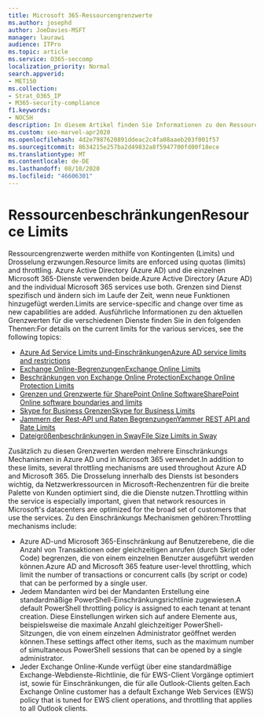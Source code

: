 ```yaml
---
title: Microsoft 365-Ressourcengrenzwerte
ms.author: josephd
author: JoeDavies-MSFT
manager: laurawi
audience: ITPro
ms.topic: article
ms.service: O365-seccomp
localization_priority: Normal
search.appverid:
- MET150
ms.collection:
- Strat_O365_IP
- M365-security-compliance
f1.keywords:
- NOCSH
description: In diesem Artikel finden Sie Informationen zu den Ressourcen Grenzwerten für die verschiedenen Anwendungen in Microsoft 365.
ms.custom: seo-marvel-apr2020
ms.openlocfilehash: 4d2e7987620891ddeac2c4fa08aaeb203f001f57
ms.sourcegitcommit: 8634215e257ba2d49832a8f5947700fd00f18ece
ms.translationtype: MT
ms.contentlocale: de-DE
ms.lasthandoff: 08/10/2020
ms.locfileid: "46606301"
---
```

# <a name="resource-limits"></a><span data-ttu-id="06ddd-103">Ressourcenbeschränkungen</span><span class="sxs-lookup"><span data-stu-id="06ddd-103">Resource Limits</span></span>

<span data-ttu-id="06ddd-104">Ressourcengrenzwerte werden mithilfe von Kontingenten (Limits) und Drosselung erzwungen.</span><span class="sxs-lookup"><span data-stu-id="06ddd-104">Resource limits are enforced using quotas (limits) and throttling.</span></span> <span data-ttu-id="06ddd-105">Azure Active Directory (Azure AD) und die einzelnen Microsoft 365-Dienste verwenden beide.</span><span class="sxs-lookup"><span data-stu-id="06ddd-105">Azure Active Directory (Azure AD) and the individual Microsoft 365 services use both.</span></span> <span data-ttu-id="06ddd-106">Grenzen sind Dienst spezifisch und ändern sich im Laufe der Zeit, wenn neue Funktionen hinzugefügt werden.</span><span class="sxs-lookup"><span data-stu-id="06ddd-106">Limits are service-specific and change over time as new capabilities are added.</span></span> <span data-ttu-id="06ddd-107">Ausführliche Informationen zu den aktuellen Grenzwerten für die verschiedenen Dienste finden Sie in den folgenden Themen:</span><span class="sxs-lookup"><span data-stu-id="06ddd-107">For details on the current limits for the various services, see the following topics:</span></span>

- [<span data-ttu-id="06ddd-108">Azure Ad Service Limits und-Einschränkungen</span><span class="sxs-lookup"><span data-stu-id="06ddd-108">Azure AD service limits and restrictions</span></span>](https://docs.microsoft.com/azure/azure-resource-manager/management/azure-subscription-service-limits)
- [<span data-ttu-id="06ddd-109">Exchange Online-Begrenzungen</span><span class="sxs-lookup"><span data-stu-id="06ddd-109">Exchange Online Limits</span></span>](https://technet.microsoft.com/library/exchange-online-limits.aspx)
- [<span data-ttu-id="06ddd-110">Beschränkungen von Exchange Online Protection</span><span class="sxs-lookup"><span data-stu-id="06ddd-110">Exchange Online Protection Limits</span></span>](https://technet.microsoft.com/library/exchange-online-protection-limits.aspx)
- [<span data-ttu-id="06ddd-111">Grenzen und Grenzwerte für SharePoint Online Software</span><span class="sxs-lookup"><span data-stu-id="06ddd-111">SharePoint Online software boundaries and limits</span></span>](https://support.office.com/article/SharePoint-Online-software-boundaries-and-limits-8F34FF47-B749-408B-ABC0-B605E1F6D498)
- [<span data-ttu-id="06ddd-112">Skype for Business Grenzen</span><span class="sxs-lookup"><span data-stu-id="06ddd-112">Skype for Business Limits</span></span>](https://technet.microsoft.com/library/skype-for-business-online-limits.aspx)
- [<span data-ttu-id="06ddd-113">Jammern der Rest-API und Raten Begrenzungen</span><span class="sxs-lookup"><span data-stu-id="06ddd-113">Yammer REST API and Rate Limits</span></span>](https://developer.yammer.com/docs/rest-api-rate-limits)
- [<span data-ttu-id="06ddd-114">Dateigrößenbeschränkungen in Sway</span><span class="sxs-lookup"><span data-stu-id="06ddd-114">File Size Limits in Sway</span></span>](https://support.office.com/article/File-size-limits-in-Sway-4db21bc6-b42b-499f-9272-66e089db109f)

<span data-ttu-id="06ddd-115">Zusätzlich zu diesen Grenzwerten werden mehrere Einschränkungs Mechanismen in Azure AD und in Microsoft 365 verwendet.</span><span class="sxs-lookup"><span data-stu-id="06ddd-115">In addition to these limits, several throttling mechanisms are used throughout Azure AD and Microsoft 365.</span></span> <span data-ttu-id="06ddd-116">Die Drosselung innerhalb des Diensts ist besonders wichtig, da Netzwerkressourcen in Microsoft-Rechenzentren für die breite Palette von Kunden optimiert sind, die die Dienste nutzen.</span><span class="sxs-lookup"><span data-stu-id="06ddd-116">Throttling within the service is especially important, given that network resources in Microsoft's datacenters are optimized for the broad set of customers that use the services.</span></span> <span data-ttu-id="06ddd-117">Zu den Einschränkungs Mechanismen gehören:</span><span class="sxs-lookup"><span data-stu-id="06ddd-117">Throttling mechanisms include:</span></span>

- <span data-ttu-id="06ddd-118">Azure AD-und Microsoft 365-Einschränkung auf Benutzerebene, die die Anzahl von Transaktionen oder gleichzeitigen anrufen (durch Skript oder Code) begrenzen, die von einem einzelnen Benutzer ausgeführt werden können.</span><span class="sxs-lookup"><span data-stu-id="06ddd-118">Azure AD and Microsoft 365 feature user-level throttling, which limit the number of transactions or concurrent calls (by script or code) that can be performed by a single user.</span></span>
- <span data-ttu-id="06ddd-119">Jedem Mandanten wird bei der Mandanten Erstellung eine standardmäßige PowerShell-Einschränkungsrichtlinie zugewiesen.</span><span class="sxs-lookup"><span data-stu-id="06ddd-119">A default PowerShell throttling policy is assigned to each tenant at tenant creation.</span></span> <span data-ttu-id="06ddd-120">Diese Einstellungen wirken sich auf andere Elemente aus, beispielsweise die maximale Anzahl gleichzeitiger PowerShell-Sitzungen, die von einem einzelnen Administrator geöffnet werden können.</span><span class="sxs-lookup"><span data-stu-id="06ddd-120">These settings affect other items, such as the maximum number of simultaneous PowerShell sessions that can be opened by a single administrator.</span></span>
- <span data-ttu-id="06ddd-121">Jeder Exchange Online-Kunde verfügt über eine standardmäßige Exchange-Webdienste-Richtlinie, die für EWS-Client Vorgänge optimiert ist, sowie für Einschränkungen, die für alle Outlook-Clients gelten.</span><span class="sxs-lookup"><span data-stu-id="06ddd-121">Each Exchange Online customer has a default Exchange Web Services (EWS) policy that is tuned for EWS client operations, and throttling that applies to all Outlook clients.</span></span>

